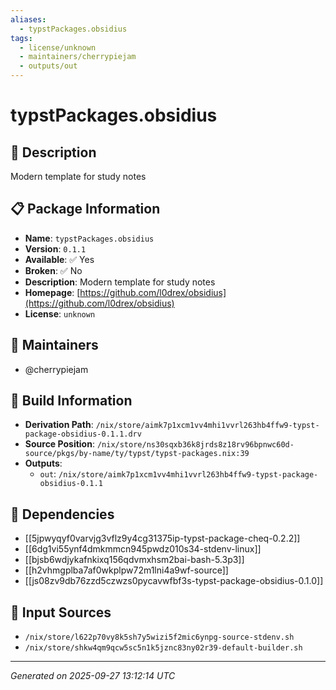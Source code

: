 ```yaml
---
aliases:
  - typstPackages.obsidius
tags:
  - license/unknown
  - maintainers/cherrypiejam
  - outputs/out
---
```


# typstPackages.obsidius

## 📝 Description

Modern template for study notes

## 📋 Package Information

- **Name**: `typstPackages.obsidius`
- **Version**: `0.1.1`
- **Available**: ✅ Yes
- **Broken**: ✅ No
- **Description**: Modern template for study notes
- **Homepage**: [https://github.com/l0drex/obsidius](https://github.com/l0drex/obsidius)
- **License**: `unknown`
## 👥 Maintainers

- @cherrypiejam


## 🔧 Build Information

- **Derivation Path**: `/nix/store/aimk7p1xcm1vv4mhi1vvrl263hb4ffw9-typst-package-obsidius-0.1.1.drv`
- **Source Position**: `/nix/store/ns30sqxb36k8jrds8z18rv96bpnwc60d-source/pkgs/by-name/ty/typst/typst-packages.nix:39`
- **Outputs**:
  - `out`:  `/nix/store/aimk7p1xcm1vv4mhi1vvrl263hb4ffw9-typst-package-obsidius-0.1.1`

## 🔗 Dependencies

- [[5jpwyqyf0varvjg3vflz9y4cg31375ip-typst-package-cheq-0.2.2]]
- [[6dg1vi55ynf4dmkmmcn945pwdz010s34-stdenv-linux]]
- [[bjsb6wdjykafnkixq156qdvmxhsm2bai-bash-5.3p3]]
- [[h2vhmgplba7af0wkplpw72m1lni4a9wf-source]]
- [[js08zv9db76zzd5czwzs0pycavwfbf3s-typst-package-obsidius-0.1.0]]

## 📁 Input Sources

- `/nix/store/l622p70vy8k5sh7y5wizi5f2mic6ynpg-source-stdenv.sh`
- `/nix/store/shkw4qm9qcw5sc5n1k5jznc83ny02r39-default-builder.sh`

---
*Generated on 2025-09-27 13:12:14 UTC*
